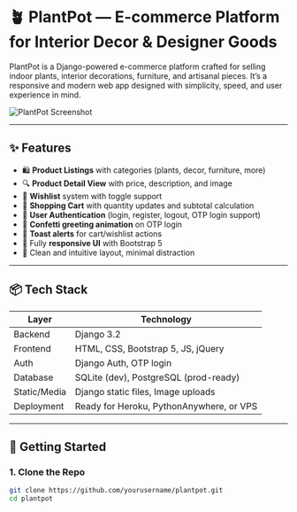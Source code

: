 # 🪴 PlantPot — E-commerce Platform for Interior Decor & Designer Goods

PlantPot is a Django-powered e-commerce platform crafted for selling indoor plants, interior decorations, furniture, and artisanal pieces. It’s a responsive and modern web app designed with simplicity, speed, and user experience in mind.

![PlantPot Screenshot](https://your-screenshot-url.com) <!-- Optional demo image -->

---

## ✨ Features

- 🛍️ **Product Listings** with categories (plants, decor, furniture, more)
- 🔍 **Product Detail View** with price, description, and image
- 🧡 **Wishlist** system with toggle support
- 🛒 **Shopping Cart** with quantity updates and subtotal calculation
- 🔐 **User Authentication** (login, register, logout, OTP login support)
- 🎊 **Confetti greeting animation** on OTP login
- 💬 **Toast alerts** for cart/wishlist actions
- 📱 Fully **responsive UI** with Bootstrap 5
- 🎨 Clean and intuitive layout, minimal distraction

---

## 📦 Tech Stack

| Layer      | Technology       |
|------------|------------------|
| Backend    | Django 3.2       |
| Frontend   | HTML, CSS, Bootstrap 5, JS, jQuery |
| Auth       | Django Auth, OTP login |
| Database   | SQLite (dev), PostgreSQL (prod-ready) |
| Static/Media | Django static files, Image uploads |
| Deployment | Ready for Heroku, PythonAnywhere, or VPS |

---

## 🚀 Getting Started

### 1. Clone the Repo

```bash
git clone https://github.com/yourusername/plantpot.git
cd plantpot
